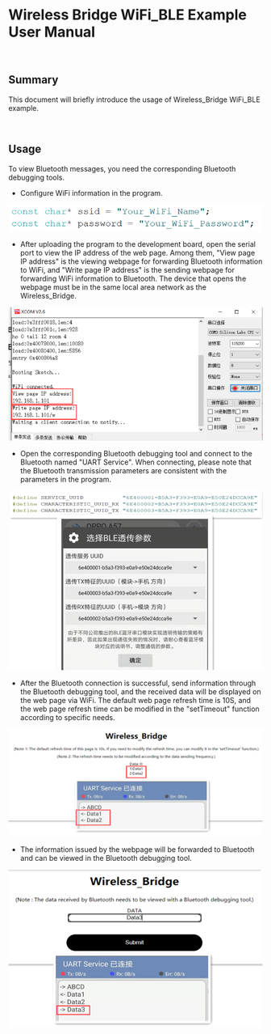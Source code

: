 # Wireless Bridge WiFi_BLE Example User Manual

&nbsp;

## Summary

This document will briefly introduce the usage of Wireless_Bridge WiFi_BLE example.

&nbsp;

## Usage

To view Bluetooth messages, you need the corresponding Bluetooth debugging tools.

- Configure WiFi information in the program.

![](img\wifi_ble_user_manual\01.png)

- After uploading the program to the development board, open the serial port to view the IP address of the web page. Among them, "View page IP address" is the viewing webpage for forwarding Bluetooth information to WiFi, and "Write page IP address" is the sending webpage for forwarding WiFi information to Bluetooth. The device that opens the webpage must be in the same local area network as the Wireless_Bridge.

![](img\wifi_ble_user_manual\02.png)

- Open the corresponding Bluetooth debugging tool and connect to the Bluetooth named "UART Service". When connecting, please note that the Bluetooth transmission parameters are consistent with the parameters in the program.

![](img\wifi_ble_user_manual\03.png)

- After the Bluetooth connection is successful, send information through the Bluetooth debugging tool, and the received data will be displayed on the web page via WiFi. The default web page refresh time is 10S, and the web page refresh time can be modified in the "setTimeout" function according to specific needs.

![](img\wifi_ble_user_manual\04.png)

- The information issued by the webpage will be forwarded to Bluetooth and can be viewed in the Bluetooth debugging tool.

![](img\wifi_ble_user_manual\05.png)
